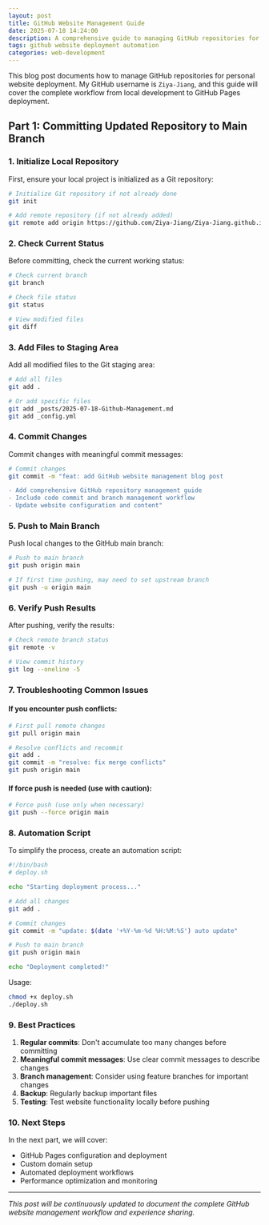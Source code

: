 ```yaml
---
layout: post
title: GitHub Website Management Guide
date: 2025-07-18 14:24:00
description: A comprehensive guide to managing GitHub repositories for personal website deployment, including code commits, branch management, and deployment workflows
tags: github website deployment automation
categories: web-development
---
```


This blog post documents how to manage GitHub repositories for personal website deployment. My GitHub username is `Ziya-Jiang`, and this guide will cover the complete workflow from local development to GitHub Pages deployment.

## Part 1: Committing Updated Repository to Main Branch

### 1. Initialize Local Repository

First, ensure your local project is initialized as a Git repository:

```bash
# Initialize Git repository if not already done
git init

# Add remote repository (if not already added)
git remote add origin https://github.com/Ziya-Jiang/Ziya-Jiang.github.io.git
```

### 2. Check Current Status

Before committing, check the current working status:

```bash
# Check current branch
git branch

# Check file status
git status

# View modified files
git diff
```

### 3. Add Files to Staging Area

Add all modified files to the Git staging area:

```bash
# Add all files
git add .

# Or add specific files
git add _posts/2025-07-18-Github-Management.md
git add _config.yml
```

### 4. Commit Changes

Commit changes with meaningful commit messages:

```bash
# Commit changes
git commit -m "feat: add GitHub website management blog post

- Add comprehensive GitHub repository management guide
- Include code commit and branch management workflow
- Update website configuration and content"
```

### 5. Push to Main Branch

Push local changes to the GitHub main branch:

```bash
# Push to main branch
git push origin main

# If first time pushing, may need to set upstream branch
git push -u origin main
```

### 6. Verify Push Results

After pushing, verify the results:

```bash
# Check remote branch status
git remote -v

# View commit history
git log --oneline -5
```

### 7. Troubleshooting Common Issues

#### If you encounter push conflicts:

```bash
# First pull remote changes
git pull origin main

# Resolve conflicts and recommit
git add .
git commit -m "resolve: fix merge conflicts"
git push origin main
```

#### If force push is needed (use with caution):

```bash
# Force push (use only when necessary)
git push --force origin main
```

### 8. Automation Script

To simplify the process, create an automation script:

```bash
#!/bin/bash
# deploy.sh

echo "Starting deployment process..."

# Add all changes
git add .

# Commit changes
git commit -m "update: $(date '+%Y-%m-%d %H:%M:%S') auto update"

# Push to main branch
git push origin main

echo "Deployment completed!"
```

Usage:

```bash
chmod +x deploy.sh
./deploy.sh
```

### 9. Best Practices

1. **Regular commits**: Don't accumulate too many changes before committing
2. **Meaningful commit messages**: Use clear commit messages to describe changes
3. **Branch management**: Consider using feature branches for important changes
4. **Backup**: Regularly backup important files
5. **Testing**: Test website functionality locally before pushing

### 10. Next Steps

In the next part, we will cover:

- GitHub Pages configuration and deployment
- Custom domain setup
- Automated deployment workflows
- Performance optimization and monitoring

---

_This post will be continuously updated to document the complete GitHub website management workflow and experience sharing._
